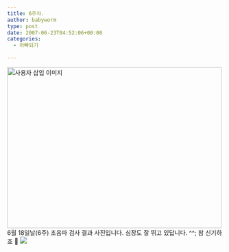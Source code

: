 ```yaml
---
title: 6주차.
author: babyworm
type: post
date: 2007-06-23T04:52:06+00:00
categories:
  - 아빠되기

---
```

<img loading="lazy" decoding="async" src="https://i0.wp.com/babyworm.net/wordpress/wp-content/uploads/1/dk1.jpg?resize=500%2C375" class="aligncenter" width="500" height="375" alt="사용자 삽입 이미지" data-recalc-dims="1" />  
6월 18일날(6주) 초음파 검사 결과 사진입니다. 심장도 잘 뛰고 있답니다. ^^;  
참 신기하죠 🙂  

<img decoding="async" src="https://i0.wp.com/babyworm.net/wordpress/wp-content/uploads/1/dk1.jpg?w=400" class="aligncenter" data-recalc-dims="1" />
